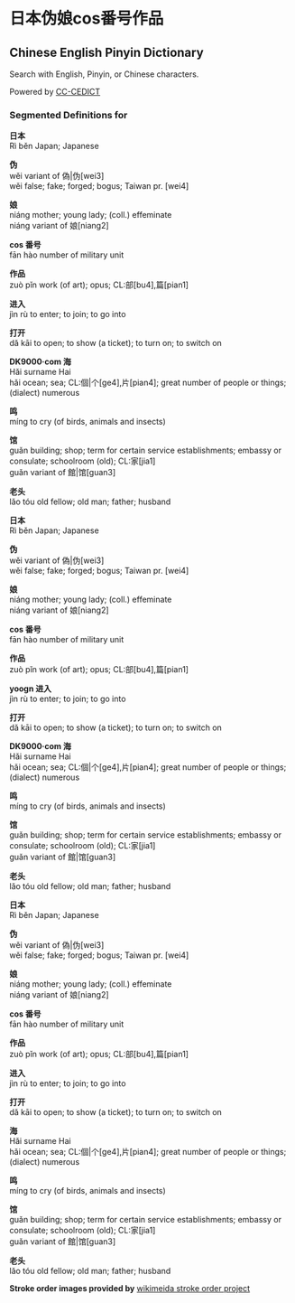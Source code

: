 # 日本伪娘cos番号作品

## Chinese English Pinyin Dictionary

Search with English, Pinyin, or Chinese characters.

Powered by [CC-CEDICT](http://cc-cedict.org/)

### Segmented Definitions for

**日本**  
Rì běn Japan; Japanese

**伪**  
wěi variant of 偽|伪\[wei3\]  
wěi false; fake; forged; bogus; Taiwan pr. \[wei4\]

**娘**  
niáng mother; young lady; (coll.) effeminate  
niáng variant of 娘\[niang2\]

**cos 番号**  
fān hào number of military unit

**作品**  
zuò pǐn work (of art); opus; CL:部\[bu4\],篇\[pian1\]

**进入**  
jìn rù to enter; to join; to go into

**打开**  
dǎ kāi to open; to show (a ticket); to turn on; to switch on

**DK9000·com 海**  
Hǎi surname Hai  
hǎi ocean; sea; CL:個|个\[ge4\],片\[pian4\]; great number of people or things; (dialect) numerous

**鸣**  
míng to cry (of birds, animals and insects)

**馆**  
guǎn building; shop; term for certain service establishments; embassy or consulate; schoolroom (old); CL:家\[jia1\]  
guǎn variant of 館|馆\[guan3\]

**老头**  
lǎo tóu old fellow; old man; father; husband

**日本**  
Rì běn Japan; Japanese

**伪**  
wěi variant of 偽|伪\[wei3\]  
wěi false; fake; forged; bogus; Taiwan pr. \[wei4\]

**娘**  
niáng mother; young lady; (coll.) effeminate  
niáng variant of 娘\[niang2\]

**cos 番号**  
fān hào number of military unit

**作品**  
zuò pǐn work (of art); opus; CL:部\[bu4\],篇\[pian1\]

**yoogn 进入**  
jìn rù to enter; to join; to go into

**打开**  
dǎ kāi to open; to show (a ticket); to turn on; to switch on

**DK9000·com 海**  
Hǎi surname Hai  
hǎi ocean; sea; CL:個|个\[ge4\],片\[pian4\]; great number of people or things; (dialect) numerous

**鸣**  
míng to cry (of birds, animals and insects)

**馆**  
guǎn building; shop; term for certain service establishments; embassy or consulate; schoolroom (old); CL:家\[jia1\]  
guǎn variant of 館|馆\[guan3\]

**老头**  
lǎo tóu old fellow; old man; father; husband

**日本**  
Rì běn Japan; Japanese

**伪**  
wěi variant of 偽|伪\[wei3\]  
wěi false; fake; forged; bogus; Taiwan pr. \[wei4\]

**娘**  
niáng mother; young lady; (coll.) effeminate  
niáng variant of 娘\[niang2\]

**cos 番号**  
fān hào number of military unit

**作品**  
zuò pǐn work (of art); opus; CL:部\[bu4\],篇\[pian1\]

**进入**  
jìn rù to enter; to join; to go into

**打开**  
dǎ kāi to open; to show (a ticket); to turn on; to switch on

**海**  
Hǎi surname Hai  
hǎi ocean; sea; CL:個|个\[ge4\],片\[pian4\]; great number of people or things; (dialect) numerous

**鸣**  
míng to cry (of birds, animals and insects)

**馆**  
guǎn building; shop; term for certain service establishments; embassy or consulate; schoolroom (old); CL:家\[jia1\]  
guǎn variant of 館|馆\[guan3\]

**老头**  
lǎo tóu old fellow; old man; father; husband

**Stroke order images provided by** [wikimeida stroke order project](http://commons.wikimedia.org/wiki/Commons:Stroke_Order_Project)